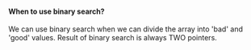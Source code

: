 #### When to use binary search?
We can use binary search when we can divide the array into 'bad' and 'good' values. 
Result of binary search is always TWO pointers.